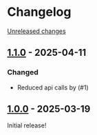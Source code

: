 # Changelog 

[Unreleased changes](https://github.com/rapidez/pro6pp-postcode/compare/1.1.0...1.1.0)
## [1.1.0](https://github.com/rapidez/pro6pp-postcode/releases/tag/1.1.0) - 2025-04-11

### Changed

- Reduced api calls by (#1)

## [1.0.0](https://github.com/rapidez/pro6pp-postcode/releases/tag/1.0.0) - 2025-03-19

Initial release!


